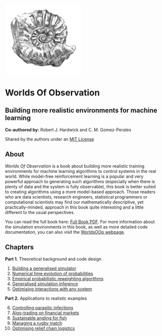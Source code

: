 <img src="images/ammonite.png" alt="ammonite" width="250"/>

# Worlds Of Observation

## Building more realistic environments for machine learning

**Co-authored by:** Robert J. Hardwick and C. M. Gomez-Perales

Shared by the authors under an [MIT License](LICENSE)

## About

_Worlds Of Observation_ is a book about building more realistic training environments for machine learning algorithms to control systems in the real world. While model-free reinforcement learning is a popular and very powerful approach to generating such algorithms (especially when there is plenty of data and the system is fully observable), this book is better suited to creating algorithms using a more model-based approach. Those readers who are data scientists, research engineers, statistical programmers or computational scientists may find our mathematically descriptive, yet practically-minded, approach in this book quite interesting and a little different to the usual perspectives.

You can read the full book here: [Full Book PDF](book.pdf). For more information about the simulation environments in this book, as well as more detailed code documentation, you can also visit the [WorldsOOp webpage](https://worldsoop.github.io/).

## Chapters

**Part 1.** Theoretical background and code design

1. [Building a generalised simulator](building_a_generalised_simulator/chapter.pdf)
2. [Numerical time evolution of probabilities](numerical_time_evolution_of_probabilities/chapter.pdf)
3. [Empirical probabilistic reweighting algorithms](empirical_probabilistic_reweighting_algorithms/chapter.pdf)
4. [Generalised simulation inference](generalised_simulation_inference/chapter.pdf)
5. [Optimising interactions with any system](optimising_interactions_with_any_system/chapter.pdf)

**Part 2.** Applications to realistic examples

6. [Controlling parasitic infections](controlling_parasitic_infections/chapter.pdf)
7. [Algo-trading on financial markets](algo_trading_on_financial_markets/chapter.pdf)
8. [Sustainable angling for fish](sustainable_angling_for_fish/chapter.pdf)
9. [Managing a rugby match](managing_a_rugby_match/chapter.pdf)
10. [Optimising relief chain logistics](optimising_relief_chain_logistics/chapter.pdf)